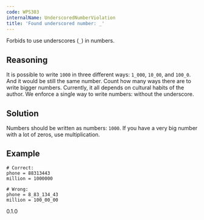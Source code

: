 ```yaml
---
code: WPS303
internalName: UnderscoredNumberViolation
title: 'Found underscored number: _'
---
```


Forbids to use underscores (`_`) in numbers.

## Reasoning
It is possible to write `1000` in three different ways: `1_000`,
`10_00`, and `100_0`. And it would be still the same number. Count
how many ways there are to write bigger numbers. Currently, it all
depends on cultural habits of the author. We enforce a single way to
write numbers: without the underscore.

## Solution
Numbers should be written as numbers: `1000`. If you have a very big
number with a lot of zeros, use multiplication.

## Example

    # Correct:
    phone = 88313443
    million = 1000000
    
    # Wrong:
    phone = 8_83_134_43
    million = 100_00_00

<div class="versionadded">

0.1.0

</div>